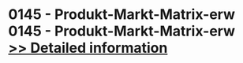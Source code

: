 # 0145 - Produkt-Markt-Matrix-erw<br />0145 - Produkt-Markt-Matrix-erw<br />[>> Detailed information](https://secure.shareit.com/shareit/product.html?productid=300996489&affiliateid=200057808)